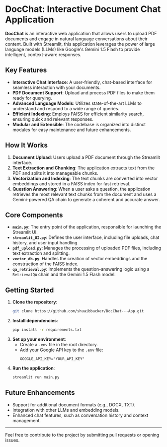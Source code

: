 # DocChat: Interactive Document Chat Application

**DocChat** is an interactive web application that allows users to upload PDF documents and engage in natural language conversations about their content. Built with Streamlit, this application leverages the power of large language models (LLMs) like Google's Gemini 1.5 Flash to provide intelligent, context-aware responses.

## Key Features

- **Interactive Chat Interface**: A user-friendly, chat-based interface for seamless interaction with your documents.
- **PDF Document Support**: Upload and process PDF files to make them ready for querying.
- **Advanced Language Models**: Utilizes state-of-the-art LLMs to understand and respond to a wide range of queries.
- **Efficient Indexing**: Employs FAISS for efficient similarity search, ensuring quick and relevant responses.
- **Modular and Extensible**: The codebase is organized into distinct modules for easy maintenance and future enhancements.

## How It Works

1. **Document Upload**: Users upload a PDF document through the Streamlit interface.
2. **Text Extraction and Chunking**: The application extracts text from the PDF and splits it into manageable chunks.
3. **Vectorization and Indexing**: The text chunks are converted into vector embeddings and stored in a FAISS index for fast retrieval.
4. **Question Answering**: When a user asks a question, the application retrieves the most relevant text chunks from the document and uses a Gemini-powered QA chain to generate a coherent and accurate answer.

## Core Components

- **`main.py`**: The entry point of the application, responsible for launching the Streamlit UI.
- **`streamlit_UI.py`**: Defines the user interface, including file uploads, chat history, and user input handling.
- **`pdf_upload.py`**: Manages the processing of uploaded PDF files, including text extraction and splitting.
- **`vector_db.py`**: Handles the creation of vector embeddings and the construction of the FAISS index.
- **`qa_retrieval.py`**: Implements the question-answering logic using a `RetrievalQA` chain and the Gemini 1.5 Flash model.

## Getting Started

1. **Clone the repository**:
   ```bash
   git clone https://github.com/shuaibbacker/DocChat---App.git
   ```
2. **Install dependencies**:
   ```bash
   pip install -r requirements.txt
   ```
3. **Set up your environment**:
   - Create a `.env` file in the root directory.
   - Add your Google API key to the `.env` file:
     ```
     GOOGLE_API_KEY="YOUR_API_KEY"
     ```
4. **Run the application**:
   ```bash
   streamlit run main.py
   ```

## Future Enhancements

- Support for additional document formats (e.g., DOCX, TXT).
- Integration with other LLMs and embedding models.
- Enhanced chat features, such as conversation history and context management.

---

Feel free to contribute to the project by submitting pull requests or opening issues.

